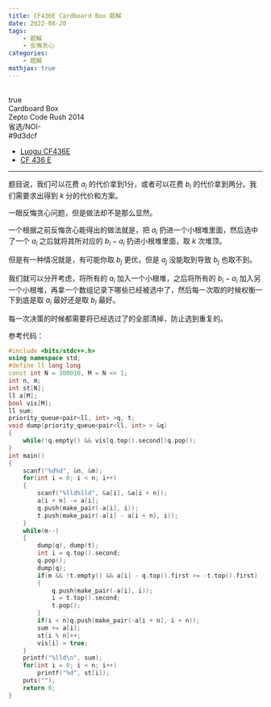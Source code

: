 ```yaml
---
title: CF436E Cardboard Box 题解
date: 2022-08-20
tags:
	- 题解
	- 反悔贪心
categories:
	- 题解
mathjax: true
---
```

<br>
<!-- more -->
<div id="problem-card-vis">true</div>
<div id="problem-info-name">Cardboard Box</div>
<div id="problem-info-from">Zepto Code Rush 2014</div>
<div id="problem-info-difficulty">省选/NOI-</div>
<div id="problem-info-color">#9d3dcf</div>
<div id="problem-info-submit"><ul><li><a href="https://www.luogu.com.cn/problem/CF436E">Luogu CF436E</a></li><li><a href="https://codeforces.com/problemset/problem/436/E">CF 436 E</a></li></ul></div>

----

题目说，我们可以花费 $a_i$ 的代价拿到1分，或者可以花费 $b_i$ 的代价拿到两分。我们需要求出得到 $k$ 分的代价和方案。

一眼反悔贪心问题，但是做法却不是那么显然。

一个根据之前反悔贪心能得出的做法就是，把 $a_i$ 扔进一个小根堆里面，然后选中了一个 $a_i$ 之后就将其所对应的 $b_i - a_i$ 扔进小根堆里面，取 $k$ 次堆顶。

但是有一种情况就是，有可能你取 $b_j$ 更优，但是 $a_j$ 没能取到导致 $b_j$ 也取不到。

我们就可以分开考虑，将所有的 $a_i$ 加入一个小根堆，之后将所有的 $b_i - a_i$ 加入另一个小根堆，再拿一个数组记录下哪些已经被选中了，然后每一次取的时候权衡一下到底是取 $a_i$ 最好还是取 $b_i$ 最好。

每一次决策的时候都需要将已经选过了的全部清掉，防止选到重复的。

参考代码：

``` cpp
#include <bits/stdc++.h>
using namespace std;
#define ll long long
const int N = 300010, M = N << 1;
int n, m;
int st[N];
ll a[M];
bool vis[M];
ll sum;
priority_queue<pair<ll, int> >q, t;
void dump(priority_queue<pair<ll, int> > &q)
{
	while(!q.empty() && vis[q.top().second])q.pop();
}
int main()
{
	scanf("%d%d", &n, &m);
	for(int i = 0; i < n; i++)
	{
		scanf("%lld%lld", &a[i], &a[i + n]);
		a[i + n] -= a[i];
		q.push(make_pair(-a[i], i));
		t.push(make_pair(-a[i] - a[i + n], i));
	}
	while(m--)
	{
		dump(q), dump(t);
		int i = q.top().second;
		q.pop();
		dump(q);
		if(m && !t.empty() && a[i] - q.top().first >= -t.top().first)
		{
			q.push(make_pair(-a[i], i));
			i = t.top().second;
			t.pop();
		}
		if(i < n)q.push(make_pair(-a[i + n], i + n));
		sum += a[i];
		st[i % n]++;
		vis[i] = true;
	}
	printf("%lld\n", sum);
	for(int i = 0; i < n; i++)
		printf("%d", st[i]);
	puts("");
	return 0;
}
```

